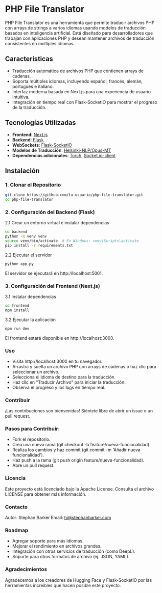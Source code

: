 # PHP File Translator

PHP File Translator es una herramienta que permite traducir archivos PHP con arrays de strings a varios idiomas usando modelos de traducción basados en inteligencia artificial. Está diseñado para desarrolladores que trabajan con aplicaciones PHP y desean mantener archivos de traducción consistentes en múltiples idiomas.

## Características

- Traducción automática de archivos PHP que contienen arrays de cadenas.
- Soporta múltiples idiomas, incluyendo español, francés, alemán, portugués e italiano.
- Interfaz moderna basada en Next.js para una experiencia de usuario intuitiva.
- Integración en tiempo real con Flask-SocketIO para mostrar el progreso de la traducción.

## Tecnologías Utilizadas

- **Frontend**: [Next.js](https://nextjs.org/)
- **Backend**: [Flask](https://flask.palletsprojects.com/)
- **WebSockets**: [Flask-SocketIO](https://flask-socketio.readthedocs.io/en/latest/)
- **Modelos de Traducción**: [Helsinki-NLP/Opus-MT](https://huggingface.co/Helsinki-NLP)
- **Dependencias adicionales**: [Torch](https://pytorch.org/), [Socket.io-client](https://socket.io/)

## Instalación

### 1. Clonar el Repositorio

```bash
git clone https://github.com/tu-usuario/php-file-translator.git
cd php-file-translator

```
### 2. Configuración del Backend (Flask)

2.1 Crear un entorno virtual e instalar dependencias

```bash
cd backend
python -m venv venv
source venv/bin/activate  # En Windows: venv\Scripts\activate
pip install -r requirements.txt
```

2.2 Ejecutar el servidor

```bash
python app.py
```
El servidor se ejecutará en http://localhost:5001.

### 3. Configuración del Frontend (Next.js)

3.1 Instalar dependencias

```bash
cd frontend
npm install
```

3.2 Ejecutar la aplicación

```bash
npm run dev
```
El frontend estará disponible en http://localhost:3000.

### Uso

- Visita http://localhost:3000 en tu navegador.
- Arrastra y suelta un archivo PHP con arrays de cadenas o haz clic para seleccionar un archivo.
- Selecciona el idioma de destino para la traducción.
- Haz clic en "Traducir Archivo" para iniciar la traducción.
- Observa el progreso y los logs en tiempo real.

### Contribuir

¡Las contribuciones son bienvenidas! Siéntete libre de abrir un issue o un pull request.

### Pasos para Contribuir:

- Fork el repositorio.
- Crea una nueva rama (git checkout -b feature/nueva-funcionalidad).
- Realiza los cambios y haz commit (git commit -m 'Añadir nueva funcionalidad').
- Haz push a la rama (git push origin feature/nueva-funcionalidad).
- Abre un pull request.

### Licencia

Este proyecto está licenciado bajo la Apache License. Consulta el archivo LICENSE para obtener más información.

### Contacto

Autor: Stephan Barker
Email: hi@stephanbarker.com

### Roadmap

- Agregar soporte para más idiomas.
- Mejorar el rendimiento en archivos grandes.
- Integración con otros servicios de traducción (como DeepL).
- Soporte para otros formatos de archivo (ej. JSON, YAML).

### Agradecimientos

Agradecemos a los creadores de Hugging Face y Flask-SocketIO por las herramientas increíbles que hacen posible este proyecto.

